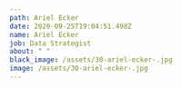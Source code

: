 ```yaml
---
path: Ariel Ecker
date: 2020-09-25T19:04:51.498Z
name: Ariel Ecker
job: Data Strategist
about: " "
black_image: /assets/30-ariel-ecker-.jpg
image: /assets/30-ariel-ecker-.jpg
---
```


